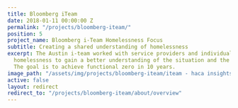 ```yaml
---
title: Bloomberg iTeam
date: 2018-01-11 00:00:00 Z
permalink: "/projects/bloomberg-iteam/"
position: 5
project_name: Bloomberg i-Team Homelessness Focus
subtitle: Creating a shared understanding of homelessness
excerpt: The Austin i-team worked with service providers and individuals experiencing
  homelessness to gain a better understanding of the situation and the people involved.
  The goal is to achieve functional zero in 10 years.
image_path: "/assets/img/projects/bloomberg-iteam/iteam - haca insights.JPG"
active: false
layout: redirect
redirect_to: "/projects/bloomberg-iteam/about/overview"
---
```


